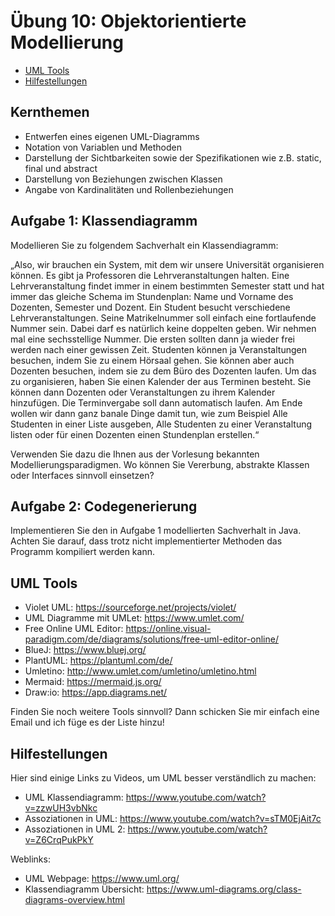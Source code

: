 # Übung 10: Objektorientierte Modellierung

- [UML Tools](#uml-tools)
- [Hilfestellungen](#hilfestellungen)
## Kernthemen
- Entwerfen eines eigenen UML-Diagramms
- Notation von Variablen und Methoden
- Darstellung der Sichtbarkeiten sowie der Spezifikationen wie z.B. static, final und abstract
- Darstellung von Beziehungen zwischen Klassen
- Angabe von Kardinalitäten und Rollenbeziehungen

## Aufgabe 1: Klassendiagramm

Modellieren Sie zu folgendem Sachverhalt ein Klassendiagramm:  

„Also, wir brauchen ein System, mit dem wir unsere Universität organisieren können. Es gibt ja
Professoren die Lehrveranstaltungen halten. Eine Lehrveranstaltung findet immer in einem bestimmten
Semester statt und hat immer das gleiche Schema im Stundenplan: Name und Vorname des Dozenten,
Semester und Dozent. Ein Student besucht verschiedene Lehrveranstaltungen. Seine Matrikelnummer
soll einfach eine fortlaufende Nummer sein. Dabei darf es natürlich keine doppelten geben. Wir nehmen
mal eine sechsstellige Nummer. Die ersten sollten dann ja wieder frei werden nach einer gewissen Zeit.
Studenten können ja Veranstaltungen besuchen, indem Sie zu einem Hörsaal gehen. Sie können aber
auch Dozenten besuchen, indem sie zu dem Büro des Dozenten laufen. Um das zu organisieren, haben
Sie einen Kalender der aus Terminen besteht. Sie können dann Dozenten oder Veranstaltungen zu
ihrem Kalender hinzufügen. Die Terminvergabe soll dann automatisch laufen.
Am Ende wollen wir dann ganz banale Dinge damit tun, wie zum Beispiel Alle Studenten in einer Liste
ausgeben, Alle Studenten zu einer Veranstaltung listen oder für einen Dozenten einen Stundenplan
erstellen.“  

Verwenden Sie dazu die Ihnen aus der Vorlesung bekannten Modellierungsparadigmen. Wo können
Sie Vererbung, abstrakte Klassen oder Interfaces sinnvoll einsetzen?

## Aufgabe 2: Codegenerierung
Implementieren Sie den in Aufgabe 1 modellierten Sachverhalt in Java. Achten Sie darauf, dass trotz
nicht implementierter Methoden das Programm kompiliert werden kann.

## UML Tools
- Violet UML: https://sourceforge.net/projects/violet/
- UML Diagramme mit UMLet: https://www.umlet.com/
- Free Online UML Editor: https://online.visual-paradigm.com/de/diagrams/solutions/free-uml-editor-online/
- BlueJ: https://www.bluej.org/
- PlantUML: https://plantuml.com/de/
- Umletino: http://www.umlet.com/umletino/umletino.html
- Mermaid: https://mermaid.js.org/
- Draw:io: https://app.diagrams.net/

Finden Sie noch weitere Tools sinnvoll? Dann schicken Sie mir einfach eine Email und ich füge es der Liste hinzu!


## Hilfestellungen

Hier sind einige Links zu Videos, um UML besser verständlich zu machen:
- UML Klassendiagramm: https://www.youtube.com/watch?v=zzwUH3vbNkc
- Assoziationen in UML: https://www.youtube.com/watch?v=sTM0EjAit7c
- Assoziationen in UML 2: https://www.youtube.com/watch?v=Z6CrqPukPkY

Weblinks:
- UML Webpage: https://www.uml.org/
- Klassendiagramm Übersicht: https://www.uml-diagrams.org/class-diagrams-overview.html